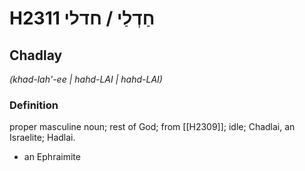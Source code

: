 # H2311 חַדְלַי / חדלי

## Chadlay

_(khad-lah'-ee | hahd-LAI | hahd-LAI)_

### Definition

proper masculine noun; rest of God; from [[H2309]]; idle; Chadlai, an Israelite; Hadlai.

- an Ephraimite

